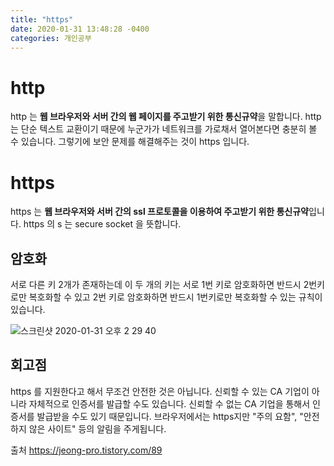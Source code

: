 ```yaml
---
title: "https"
date: 2020-01-31 13:48:28 -0400
categories: 개인공부
---
```


# http

http 는 **웹 브라우저와 서버 간의 웹 페이지를 주고받기 위한 통신규약**을 말합니다.
http 는 단순 텍스트 교환이기 때문에 누군가가 네트워크를 가로채서 열어본다면 충분히 볼 수 있습니다.
그렇기에 보안 문제를 해결해주는 것이 https 입니다.

# https

https 는 **웹 브라우저와 서버 간의 ssl 프로토콜을 이용하여 주고받기 위한 통신규약**입니다. 
https 의 s 는 secure socket 을 뜻합니다. 

## 암호화 

서로 다른 키 2개가 존재하는데 이 두 개의 키는 서로 1번 키로 암호화하면 반드시 2번키로만 복호화할 수 있고 2번 키로 암호화하면 반드시 1번키로만 복호화할 수 있는 규칙이 있습니다.

![스크린샷 2020-01-31 오후 2 29 40](https://user-images.githubusercontent.com/45488643/73514733-24877000-4436-11ea-80a2-a71be997c138.png)

## 회고점

https 를 지원한다고 해서 무조건 안전한 것은 아닙니다.
신뢰할 수 있는 CA 기업이 아니라 자체적으로 인증서를 발급할 수도 있습니다.
신뢰할 수 없는 CA 기업을 통해서 인증서를 발급받을 수도 있기 때문입니다.
브라우저에서는 https지만 "주의 요함", "안전하지 않은 사이트" 등의 알림을 주게됩니다.

출처 https://jeong-pro.tistory.com/89